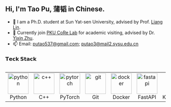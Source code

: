 ## Hi, I'm Tao Pu, 蒲韬 in Chinese.

- 🏫 I am a Ph.D. student at Sun Yat-sen University, advised by Prof. [Liang Lin](http://www.linliang.net).
- 🏢 Currently join [PKU CoRe Lab](https://pku.ai/) for academic visiting, advised by Dr. [Yixin Zhu](https://yzhu.io/).
- 📫 Email: putao537@gmail.com; putao3@mail2.sysu.edu.cn

<!-- updated by https://jsoncv.reorx.com/editor/ -->

### 𝗧𝗲𝗰𝗸 𝗦𝘁𝗮𝗰𝗸
<div style="display: flex; align-items: flex-start; align: center">
  <table align="center">
    <tr>
      <td align="center" width="96"> <img src="https://skillicons.dev/icons?i=python" alt="python" width="65" height="65" /> </a> <br>Python </td>
      <td align="center" width="96"> <img src="https://skillicons.dev/icons?i=cpp" alt="c++" width="65" height="65" /> </a> <br>C++ </td>
      <td align="center" width="96"> <img src="https://skillicons.dev/icons?i=pytorch" alt="pytorch" width="65" height="65" /> </a> <br>PyTorch </td>
      <td align="center" width="96"> <img src="https://skillicons.dev/icons?i=git" alt="git" width="65" height="65" /> </a> <br>Git </td>
      <td align="center" width="96"> <img src="https://skillicons.dev/icons?i=docker" alt="docker" width="65" height="65" /> </a> <br>Docker </td>
      <td align="center" width="96"> <img src="https://skillicons.dev/icons?i=fastapi" alt="fastapi" width="65" height="65" /> </a> <br>FastAPI </td>
      <td align="center" width="96"> <img src="https://skillicons.dev/icons?i=kubernetes" alt="kubernetes" width="65" height="65" /> </a> <br>Kubernetes </td>
      <td align="center" width="96"> <img src="https://skillicons.dev/icons?i=latex" alt="latex" width="65" height="65" /> </a> <br>Latex </td>
    </tr>
  </table>
</div>
